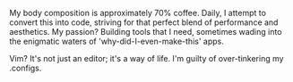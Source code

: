 My body composition is approximately 70% coffee. Daily, I attempt to convert this into code, striving for that perfect blend of performance and aesthetics. My passion? Building tools that I need, sometimes wading into the enigmatic waters of 'why-did-I-even-make-this' apps.

Vim? It's not just an editor; it's a way of life. I'm guilty of over-tinkering my .configs.
